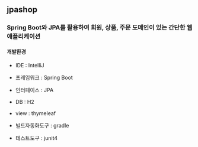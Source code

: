 ## jpashop

### Spring Boot와 JPA를 활용하여 회원, 상품, 주문 도메인이 있는 간단한 웹 애플리케이션



#### 개발환경

- IDE : IntelliJ

- 프레임워크 : Spring Boot

- 인터페이스 : JPA

- DB : H2

- view : thymeleaf

- 빌드자동화도구 : gradle

- 테스트도구 : junit4
